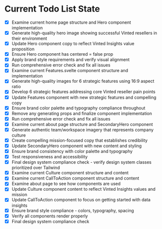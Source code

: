<!-- DO NOT EDIT - Managed by todo_list tool -->
<!-- Updated: 2025-09-25T17:10:19.694Z -->

# Current Todo List State

- [x] Examine current home page structure and Hero component implementation
- [x] Generate high-quality hero image showing successful Vinted resellers in their environment
- [x] Update Hero component copy to reflect Vinted Insights value proposition
- [x] Ensure Hero component has centered = false prop
- [x] Apply brand style requirements and verify visual alignment
- [x] Run comprehensive error check and fix all issues
- [x] Examine current Features.svelte component structure and implementation
- [x] Generate high-quality images for 6 strategic features using 16:9 aspect ratio
- [x] Develop 6 strategic features addressing core Vinted reseller pain points
- [x] Update Features component with new strategic features and compelling copy
- [x] Ensure brand color palette and typography compliance throughout
- [x] Remove any generating props and finalize component implementation
- [x] Run comprehensive error check and fix all issues
- [x] Examine current about page structure and SecondaryHero component
- [x] Generate authentic team/workspace imagery that represents company culture
- [x] Create compelling mission-focused copy that establishes credibility
- [x] Update SecondaryHero component with new content and styling
- [x] Ensure brand consistency with color palette and typography
- [x] Test responsiveness and accessibility
- [x] Final design system compliance check - verify design system classes prioritized over Tailwind
- [x] Examine current Culture component structure and content
- [x] Examine current CallToAction component structure and content
- [x] Examine about page to see how components are used
- [x] Update Culture component content to reflect Vinted Insights values and mission
- [x] Update CallToAction component to focus on getting started with data insights
- [x] Ensure brand style compliance - colors, typography, spacing
- [x] Verify all components render properly
- [x] Final design system compliance check
